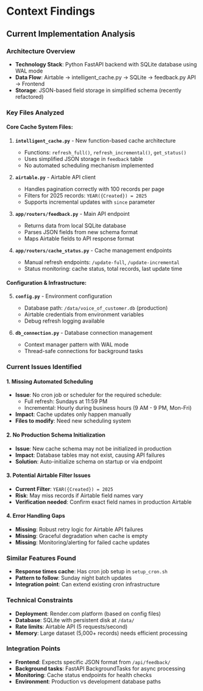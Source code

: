 # Context Findings

## Current Implementation Analysis

### Architecture Overview
- **Technology Stack**: Python FastAPI backend with SQLite database using WAL mode
- **Data Flow**: Airtable → intelligent_cache.py → SQLite → feedback.py API → Frontend
- **Storage**: JSON-based field storage in simplified schema (recently refactored)

### Key Files Analyzed

#### Core Cache System Files:
1. **`intelligent_cache.py`** - New function-based cache architecture
   - Functions: `refresh_full()`, `refresh_incremental()`, `get_status()`
   - Uses simplified JSON storage in `feedback` table
   - No automated scheduling mechanism implemented

2. **`airtable.py`** - Airtable API client
   - Handles pagination correctly with 100 records per page
   - Filters for 2025 records: `YEAR({Created}) = 2025`
   - Supports incremental updates with `since` parameter

3. **`app/routers/feedback.py`** - Main API endpoint
   - Returns data from local SQLite database
   - Parses JSON fields from new schema format
   - Maps Airtable fields to API response format

4. **`app/routers/cache_status.py`** - Cache management endpoints
   - Manual refresh endpoints: `/update-full`, `/update-incremental`
   - Status monitoring: cache status, total records, last update time

#### Configuration & Infrastructure:
5. **`config.py`** - Environment configuration
   - Database path: `/data/voice_of_customer.db` (production)
   - Airtable credentials from environment variables
   - Debug refresh logging available

6. **`db_connection.py`** - Database connection management
   - Context manager pattern with WAL mode
   - Thread-safe connections for background tasks

### Current Issues Identified

#### 1. **Missing Automated Scheduling**
- **Issue**: No cron job or scheduler for the required schedule:
  - Full refresh: Sundays at 11:59 PM
  - Incremental: Hourly during business hours (9 AM - 9 PM, Mon-Fri)
- **Impact**: Cache updates only happen manually
- **Files to modify**: Need new scheduling system

#### 2. **No Production Schema Initialization**
- **Issue**: New cache schema may not be initialized in production
- **Impact**: Database tables may not exist, causing API failures
- **Solution**: Auto-initialize schema on startup or via endpoint

#### 3. **Potential Airtable Filter Issues**
- **Current Filter**: `YEAR({Created}) = 2025`
- **Risk**: May miss records if Airtable field names vary
- **Verification needed**: Confirm exact field names in production Airtable

#### 4. **Error Handling Gaps**
- **Missing**: Robust retry logic for Airtable API failures
- **Missing**: Graceful degradation when cache is empty
- **Missing**: Monitoring/alerting for failed cache updates

### Similar Features Found
- **Response times cache**: Has cron job setup in `setup_cron.sh`
- **Pattern to follow**: Sunday night batch updates
- **Integration point**: Can extend existing cron infrastructure

### Technical Constraints
- **Deployment**: Render.com platform (based on config files)
- **Database**: SQLite with persistent disk at `/data/`
- **Rate limits**: Airtable API (5 requests/second)
- **Memory**: Large dataset (5,000+ records) needs efficient processing

### Integration Points
- **Frontend**: Expects specific JSON format from `/api/feedback/`
- **Background tasks**: FastAPI BackgroundTasks for async processing
- **Monitoring**: Cache status endpoints for health checks
- **Environment**: Production vs development database paths